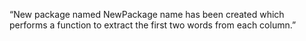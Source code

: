 
“New package named NewPackage name has been created which performs a
function to extract the first two words from each column.”
